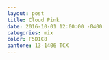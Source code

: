 ```yaml
---
layout: post
title: Cloud Pink
date: 2016-10-01 12:00:00 -0400
categories: mix
color: F5D1C8
pantone: 13-1406 TCX
---
```

